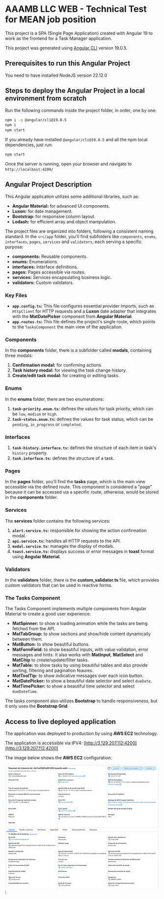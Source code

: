 # AAAMB LLC WEB - Technical Test for MEAN job position

This project is a SPA (Single Page Application) created with Angular 19 to work as the frontend for a Task Manager application.

This project was generated using [Angular CLI](https://github.com/angular/angular-cli) version 19.0.5.

## Prerequisites to run this Angular Project

You need to have installed NodeJS version 22.12.0

## Steps to deploy the Angular Project in a local environment from scratch

Run the following commands inside the project folder, in order, one by one:

```bash
npm i -g @angular/cli@19.0.5
npm i
npm start
```

If you already have installed `@angular/cli@19.0.5` and all the npm local dependencies, just run:

```bash
npm start
```

Once the server is running, open your browser and navigate to `http://localhost:4200/`

## Angular Project Description

This Angular application utilizes some additional libraries, such as:

- **Angular Material:** for advanced UI components.
- **Luxon:** for date management.
- **Bootstrap:** for responsive column layout.
- **Lodash:** for efficient array and object manipulation.

The project files are organized into folders, following a consistent naming standard. In the `src/app` folder, you'll find subfolders like
`components`, `enums`, `interfaces`, `pages`, `services` and `validators`, each serving a specific purpose:

- **components:** Reusable components.
- **enums:** Enumerations.
- **interfaces:** Interface definitions.
- **pages:** Pages accessible via routes.
- **services:** Services encapsulating business logic.
- **validators:** Custom validators.

### Key Files

- **`app.config.ts`:** This file configures essential provider imports, such as `HttpClient` for HTTP requests and a **Luxon** date adapter that
  integrates with the **MatDatePicker** component from **Angular Material**.
- **`app.routes.ts`:** This file defines the project's single route, which points to the `TasksComponent` the main view of the application.

### Components

In the **components** folder, there is a subfolder called **modals**, containing three modals:

1. **Confirmation modal:** for confirming actions.
2. **Task history modal:** for viewing the task change history.
3. **Create/edit task modal:** for creating or editing tasks.

### Enums

In the **enums** folder, there are two enumerations:

1. **`task-priority.enum.ts`:** defines the values for task priority, which can be `low`, `medium` or `high`.
2. **`task-status.enum.ts`:** defines the values for task status, which can be `pending`, `in_progress` or `completed`.

### Interfaces

1. **`task-history.interface.ts`:** defines the structure of each item in task's `history` property.
2. **`task.interface.ts`:** defines the structure of a task.

### Pages

In the **pages** folder, you'll find the **tasks** page, which is the main view accessible via the defined route. This component is considered a
"page" because it can be accessed via a specific route, otherwise, would be stored in the **components** folder.

### Services

The **services** folder contains the following services:

1. **`alert.service.ts`:** responsible for showing the action confirmation modal.
2. **`api.service.ts`:** handles all HTTP requests to the API.
3. **`modal.service.ts`:** manages the display of modals.
4. **`toast.service.ts`:** displays success or error messages in **toast** format using **Angular Material**.

### Validators

In the **validators** folder, there is the **custom_validator.ts** file, which provides custom validators that can be used in reactive forms.

### The Tasks Component

The Tasks Component implements multiple components from Angular Material to create a good user experience:

- **MatSpinner:** to show a loading animation while the tasks are being fetched from the API.
- **MatTabGroup:** to show sections and show/hide content dynamically between them.
- **MatButton:** to show beautiful buttons.
- **MatFormField:** to show beautiful inputs, with value validation, error messages and hints. It also works with **MatInput**, **MatSelect** and **MatChip** to create/update/filter tasks.
- **MatTable:** to show tasks by using beautiful tables and also provide sorting, filtering and pagination feaures.
- **MatToolTip:** to show indicative messages over each icon button.
- **MatDatePicker:** to show a beautiful date selector and select `dueDate`.
- **MatTimePicker:** to show a beautiful time selector and select `dueDateTime`.

The tasks component also utilizes **Bootstrap** to handle responsiveness, but it only uses the **Bootstrap Grid**.

## Access to live deployed application

The application was deployed to production by using **AWS EC2** technology.

The application is accessible via IPV4: [http://3.129.207.112:4200](http://3.129.207.112:4200)

The image below shows the **AWS EC2** configuration:

![AWSWebScreenshot](/src/assets/img/aaamb-web-aws.png);
